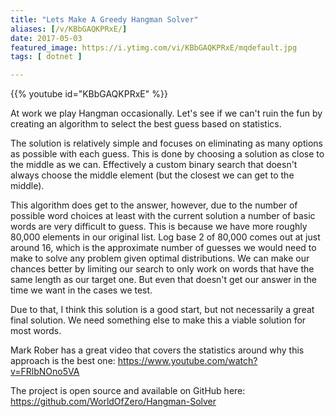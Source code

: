 ```yaml
---
title: "Lets Make A Greedy Hangman Solver"
aliases: [/v/KBbGAQKPRxE/]
date: 2017-05-03
featured_image: https://i.ytimg.com/vi/KBbGAQKPRxE/mqdefault.jpg
tags: [ dotnet ]

---
```


{{% youtube id="KBbGAQKPRxE" %}}

At work we play Hangman occasionally. Let's see if we can't ruin the fun by creating an algorithm to select the best guess based on statistics.

The solution is relatively simple and focuses on eliminating as many options as possible with each guess. This is done by choosing a solution as close to the middle as we can. Effectively a custom binary search that doesn't always choose the middle element (but the closest we can get to the middle).

This algorithm does get to the answer, however, due to the number of possible word choices at least with the current solution a number of basic words are very difficult to guess. This is because we have more roughly 80,000 elements in our original list. Log base 2 of 80,000 comes out at just around 16, which is the approximate number of guesses we would need to make to solve any problem given optimal distributions. We can make our chances better by limiting our search to only work on words that have the same length as our target one. But even that doesn't get our answer in the time we want in the cases we test.

Due to that, I think this solution is a good start, but not necessarily a great final solution. We need something else to make this a viable solution for most words.

Mark Rober has a great video that covers the statistics around why this approach is the best one: https://www.youtube.com/watch?v=FRlbNOno5VA

The project is open source and available on GitHub here: https://github.com/WorldOfZero/Hangman-Solver